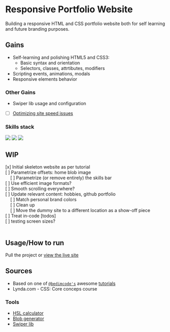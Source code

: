 # Responsive Portfolio Website
  
Building a responsive HTML and CSS portfolio website both for self learning and future branding purposes. <br>



## Gains
- Self-learning and polishing HTML5 and CSS3:
    - Basic syntax and orientation
    - Selectors, classes, attrtibutes, modifiers
- Scripting events, animations, modals
- Responsive elements behavior
### Other Gains
- Swiper lib usage and configuration
- [ ] [Optimizing site speed issues](https://pagespeed.web.dev/report?url=http%3A%2F%2Fwww.vnikolin.com%2F&form_factor=mobile)<br>

### Skills stack
![](https://img.shields.io/badge/HTML5-E34F26?style=for-the-badge&logo=html5&logoColor=white)
![](https://img.shields.io/badge/CSS3-1572B6?style=for-the-badge&logo=css3&logoColor=white)
![](https://img.shields.io/badge/JavaScript-323330?style=for-the-badge&logo=javascript&logoColor=F7DF1E)

## WIP
[x] Initial skeleton website as per tutorial<br>
[ ] Parametrize offsets: home blob image<br>
&nbsp;&nbsp;&nbsp;&nbsp;[ ] Parametrize (or remove entirely) the skills bar<br>
[ ] Use efficient image formats?<br>
[ ] Smooth scrolling everywhere?<br>
[ ] Update relevant content: hobbies, github portfolio<br>
&nbsp;&nbsp;&nbsp;&nbsp;[ ] Match personal brand colors<br>
&nbsp;&nbsp;&nbsp;&nbsp;[ ] Clean up<br>
&nbsp;&nbsp;&nbsp;&nbsp;[ ] Move the dummy site to a different location as a show-off piece<br>
[ ] Treat in-code \[todos\]<br>
[ ] testing screen sizes?<br>
<br>



## Usage/How to run
Pull the project or [view the live site](http://www.vnikolin.com/)

## Sources
- Based on one of [`@bedimcode's`](https://github.com/bedimcode) awesome [tutorials](https://youtu.be/27JtRAI3QO8)
- Lynda.com - CSS: Core conceps course

### Tools
- [HSL calculator](https://www.w3schools.com/colors/colors_hsl.asp)
- [Blob generator](https://www.blobmaker.app/)
- [Swiper lib](https://swiperjs.com/)

